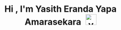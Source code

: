 <!--START_SECTION:TITLE-->
# <p align = center>Hi , I'm Yasith Eranda Yapa Amarasekara&ensp;<img src="https://media.giphy.com/media/hvRJCLFzcasrR4ia7z/giphy.gif" alt= "yashEra" width="35"></p>
<!--END_SECTION:TITLE-->


<!-- Created with CreateME profile readme generator-->

